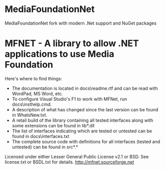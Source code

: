 # MediaFoundationNet
MediaFoundationNet fork with modern .Net support and NuGet packages

# MFNET - A library to allow .NET applications to use Media Foundation

Here's where to find things:

- The documentation is located in docs\readme.rtf and can be read with WordPad, MS Word, etc.
- To configure Visual Studio's F1 to work with MFNet, run docs\insthelp.cmd.
- A description of what has changed since the last version can be found in WhatsNew.txt.
- A retail build of the library containing all tested interfaces along with some extensions can be found in lib\*.dll
- The list of interfaces indicating which are tested or untested can be found in docs\interfaces.txt
- The complete source code with definitions for all interfaces (tested and untested) can be found in src\*.*

Licensed under either Lesser General Public License v2.1 or BSD.  See license.txt or BSDL.txt for details.
http://mfnet.sourceforge.net
